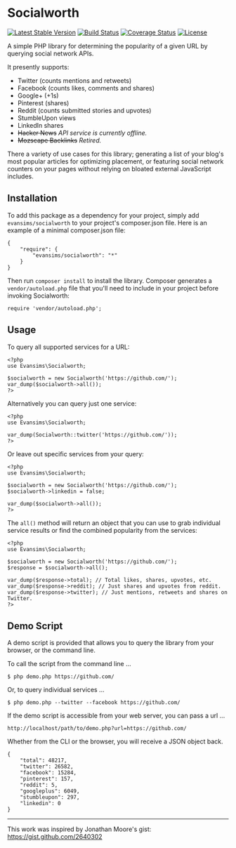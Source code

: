 # Socialworth
[![Latest Stable Version](https://poser.pugx.org/evansims/socialworth/v/stable.png)](https://packagist.org/packages/evansims/socialworth) [![Build Status](https://travis-ci.org/evansims/socialworth.svg?branch=master)](https://travis-ci.org/evansims/socialworth) [![Coverage Status](https://coveralls.io/repos/evansims/socialworth/badge.png?branch=master)](https://coveralls.io/r/evansims/socialworth?branch=master) [![License](https://poser.pugx.org/evansims/socialworth/license.png)](https://packagist.org/packages/evansims/socialworth)

A simple PHP library for determining the popularity of a given URL by querying social network APIs.

It presently supports:
- Twitter (counts mentions and retweets)
- Facebook (counts likes, comments and shares)
- Google+ (+1s)
- Pinterest (shares)
- Reddit (counts submitted stories and upvotes)
- StumbleUpon views
- LinkedIn shares
- ~~Hacker News~~ _API service is currently offline._
- ~~Mozscape Backlinks~~ _Retired._

There a variety of use cases for this library; generating a list of your blog's
most popular articles for optimizing placement, or featuring social network
counters on your pages without relying on bloated external JavaScript includes.

## Installation
To add this package as a dependency for your project, simply add
`evansims/socialworth` to your project's composer.json file.
Here is an example of a minimal composer.json file:

    {
        "require": {
            "evansims/socialworth": "*"
        }
    }

Then run `composer install` to install the library. Composer generates a
`vendor/autoload.php` file that you'll need to include in your project
before invoking Socialworth:

    require 'vendor/autoload.php';

## Usage
To query all supported services for a URL:

    <?php
    use Evansims\Socialworth;

    $socialworth = new Socialworth('https://github.com/');
    var_dump($socialworth->all());
    ?>

Alternatively you can query just one service:

    <?php
    use Evansims\Socialworth;

    var_dump(Socialworth::twitter('https://github.com/'));
    ?>

Or leave out specific services from your query:

    <?php
    use Evansims\Socialworth;

    $socialworth = new Socialworth('https://github.com/');
    $socialworth->linkedin = false;

    var_dump($socialworth->all());
    ?>

The `all()` method will return an object that you can use to grab individual
service results or find the combined popularity from the services:

    <?php
    use Evansims\Socialworth;

    $socialworth = new Socialworth('https://github.com/');
    $response = $socialworth->all();

    var_dump($response->total); // Total likes, shares, upvotes, etc.
    var_dump($response->reddit); // Just shares and upvotes from reddit.
    var_dump($response->twitter); // Just mentions, retweets and shares on Twitter.
    ?>

## Demo Script
A demo script is provided that allows you to query the library from your
browser, or the command line.

To call the script from the command line ...

    $ php demo.php https://github.com/

Or, to query individual services ...

    $ php demo.php --twitter --facebook https://github.com/

If the demo script is accessible from your web server, you can pass a url ...

    http://localhost/path/to/demo.php?url=https://github.com/

Whether from the CLI or the browser, you will receive a JSON object back.

    {
        "total": 48217,
        "twitter": 26582,
        "facebook": 15284,
        "pinterest": 157,
        "reddit": 5,
        "googleplus": 6049,
        "stumbleupon": 297,
        "linkedin": 0
    }

---

This work was inspired by Jonathan Moore's gist: https://gist.github.com/2640302
